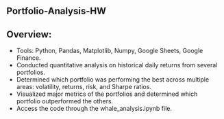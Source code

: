 ## Portfolio-Analysis-HW

## Overview:
- Tools: Python, Pandas, Matplotlib, Numpy, Google Sheets, Google Finance.
- Conducted quantitative analysis on historical daily returns from several portfolios.
- Determined which portfolio was performing the best across multiple areas: volatility, returns, risk, and Sharpe ratios.
- Visualized major metrics of the portfolios and determined which portfolio outperformed the others. 
- Access the code through the whale_analysis.ipynb file. 
